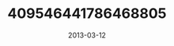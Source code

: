 ---
title: "409546441786468805"
cover: "2013-03-12 09.42.42 409546441786468805_46248401"
photo: "2013-03-12 09.42.42 409546441786468805_46248401"
date: "2013-03-12"
type: "photo"
---